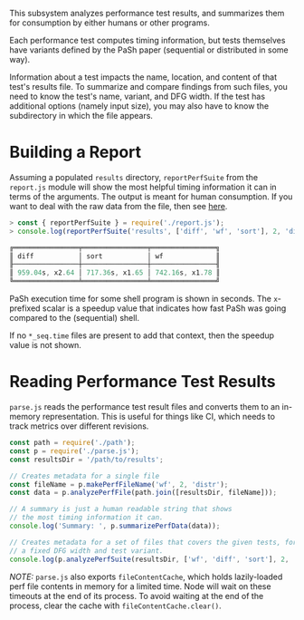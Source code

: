 This subsystem analyzes performance test results, and summarizes them
for consumption by either humans or other programs.

Each performance test computes timing information, but tests
themselves have variants defined by the PaSh paper (sequential or
distributed in some way).

Information about a test impacts the name, location, and content of
that test's results file.  To summarize and compare findings from such
files, you need to know the test's name, variant, and DFG width. If
the test has additional options (namely input size), you may also have
to know the subdirectory in which the file appears.


# Building a Report
[reporting]: #building-a-report

Assuming a populated `results` directory, `reportPerfSuite` from the
`report.js` module will show the most helpful timing information it
can in terms of the arguments. The output is meant for human
consumption. If you want to deal with the raw data from the file, then
see [here][reading].

```javascript
> const { reportPerfSuite } = require('./report.js');
> console.log(reportPerfSuite('results', ['diff', 'wf', 'sort'], 2, 'distr'))

╔════════════════╤════════════════╤════════════════╗
║ diff           │ sort           │ wf             ║
╟────────────────┼────────────────┼────────────────╢
║ 959.04s, x2.64 │ 717.36s, x1.65 │ 742.16s, x1.78 ║
╚════════════════╧════════════════╧════════════════╝
```

PaSh execution time for some shell program is shown in seconds. The
`x`-prefixed scalar is a speedup value that indicates how fast PaSh
was going compared to the (sequential) shell.

If no `*_seq.time` files are present to add that context, then the
speedup value is not shown.


# Reading Performance Test Results
[reading]: #reading-performance-test-results

`parse.js` reads the performance test result files and converts them
to an in-memory representation. This is useful for things like CI,
which needs to track metrics over different revisions.

```javascript
const path = require('./path');
const p = require('./parse.js');
const resultsDir = '/path/to/results';

// Creates metadata for a single file
const fileName = p.makePerfFileName('wf', 2, 'distr');
const data = p.analyzePerfFile(path.join([resultsDir, fileName]));

// A summary is just a human readable string that shows
// the most timing information it can.
console.log('Summary: ', p.summarizePerfData(data));

// Creates metadata for a set of files that covers the given tests, for
// a fixed DFG width and test variant.
console.log(p.analyzePerfSuite(resultsDir, ['wf', 'diff', 'sort'], 2, 'distr'));
```

*NOTE:* `parse.js` also exports `fileContentCache`, which holds
lazily-loaded perf file contents in memory for a limited time. Node
will wait on these timeouts at the end of its process.  To avoid
waiting at the end of the process, clear the cache with
`fileContentCache.clear()`.
